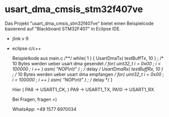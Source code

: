 # usart_dma_cmsis_stm32f407ve
Das Projekt "usart_dma_cmsis_stm32f407ve" bietet einen Beispielcode basierend auf "Blackboard STM32F407" in Eclipse IDE.
- jlink v 9
- eclipse c/c++
	
  Beispielkode aus main.c
  /**/
  while( 1 ) {
  	UsartDmaTx( testBuffTx, 10 ) ;						                /* 10 Bytes werden ueber usart dma gesendet */
	for( uint32_t i = 0x00 ; i < 100000 ; i ++ ) asm( "NOP\n\t" ) ;				/* delay */
	UsartDmaRx( testBuffRx, 10 ) ;						                /* 10 Bytes werden ueber usart dma empfangen */
	for( uint32_t i = 0x00 ; i < 100000 ; i ++ ) asm( "NOP\n\t" ) ; /* delay */
  }
  
  Hier ( PA8 -> USART1_CK, ) PA9 -> USART1_TX, PA10 -> USART1_RX
  
  Bei Fragen, fragen =)
  
  WhatsApp: +49 1577 6970034

